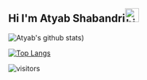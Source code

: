 ## Hi I'm Atyab Shabandri<img src="https://user-images.githubusercontent.com/1303154/88677602-1635ba80-d120-11ea-84d8-d263ba5fc3c0.gif" width="28px" alt="hi">



![Atyab's github stats](https://github-readme-stats.vercel.app/api?username=atyabshabandri&show_icons=true&theme=greywhite))

[![Top Langs](https://github-readme-stats.vercel.app/api/top-langs/?username=atyabshabandri&theme=greywhite)](https://github.com/anuraghazra/github-readme-stats)

![visitors](https://visitor-badge.glitch.me/badge?page_id=atyabshabandri.atyabshabandri)











